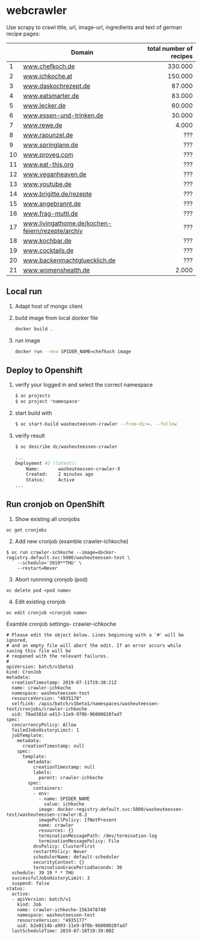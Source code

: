 # webcrawler
Use scrapy to crawl title, url, image-url, ingredients and text of german recipe pages:

|| Domain | total number of recipes    |
|-|-------------------|-------:|
|1| www.chefkoch.de | 330.000 |
|2| www.ichkoche.at | 150.000|
|3| www.daskochrezept.de| 87.000|
|4| www.eatsmarter.de | 83.000 |
|5| www.lecker.de | 60.000 |
|6| www.essen-und-trinken.de | 30.000 |
|7| www.rewe.de | 4.000 |
|8| www.rapunzel.de | ??? |
|9| www.springlane.de|???|
|10| www.proveg.com|???|
|11| www.eat-this.org|???|
|12| www.veganheaven.de|???|
|13| www.youtube.de|???|
|14| www.brigitte.de/rezepte|???|
|15| www.angebrannt.de|???|
|16| www.frag-mutti.de|???|
|17| www.livingathome.de/kochen-feiern/rezepte/archiv|???|
|18| www.kochbar.de|???|
|19| www.cocktails.de|???|
|20| www.backenmachtgluecklich.de|???|
|21| www.womenshealth.de| 2.000 |


## Local run

1. Adapt host of mongo client 

2. build image from local docker file
    ```bash
    docker build .
    ```
    
3. run image 
    ```bash
    docker run --env SPIDER_NAME=chefkoch image
    ```

## Deploy to Openshift

1. verify your logged in and select the correct namespace
    ```bash
    $ oc projects
    $ oc project *namespace*
    ```
    
2. start build with
    ```bash
    $ oc start-build washeuteessen-crawler --from-dir=. --follow
    ```

3. verify result
    ```bash 
    $ oc describe dc/washeuteessen-crawler
    
    ...
    Deployment #3 (latest):
    	Name:		washeuteessen-crawler-X
    	Created:	2 minutes ago
    	Status:		Active
    ...
    
    ```
## Run cronjob on OpenShift

1. Show existing all cronjobs
```
oc get cronjobs
```
2. Add new cronjob (examble crawler-ichkoche)
```
$ oc run crawler-ichkoche --image=docker-registry.default.svc:5000/washeuteessen-test \
    --schedule='3919**THU' \
    --restart=Never  
```
3. Abort runnning cronjob (pod)
```
oc delete pod <pod name>
```
4. Edit existing cronjob
```
oc edit cronjob <cronjob name>
```

Examble cronjob settings- crawler-ichkoche 
```
# Please edit the object below. Lines beginning with a '#' will be ignored,
# and an empty file will abort the edit. If an error occurs while saving this file will be
# reopened with the relevant failures.
#
apiVersion: batch/v1beta1
kind: CronJob
metadata:
  creationTimestamp: 2019-07-11T19:38:21Z
  name: crawler-ichkoche
  namespace: washeuteessen-test
  resourceVersion: "4935178"
  selfLink: /apis/batch/v1beta1/namespaces/washeuteessen-test/cronjobs/crawler-ichkoche
  uid: 70ad381d-a413-11e9-970b-96000028fad7
spec:
  concurrencyPolicy: Allow
  failedJobsHistoryLimit: 1
  jobTemplate:
    metadata:
      creationTimestamp: null
    spec:
      template:
        metadata:
          creationTimestamp: null
          labels:
            parent: crawler-ichkoche
        spec:
          containers:
          - env:
            - name: SPIDER_NAME
              value: ichkoche
            image: docker-registry.default.svc:5000/washeuteessen-test/washeuteessen-crawler:0.2
            imagePullPolicy: IfNotPresent
            name: crawler
            resources: {}
            terminationMessagePath: /dev/termination-log
            terminationMessagePolicy: File
          dnsPolicy: ClusterFirst
          restartPolicy: Never
          schedulerName: default-scheduler
          securityContext: {}
          terminationGracePeriodSeconds: 30
  schedule: 39 19 * * THU
  successfulJobsHistoryLimit: 3
  suspend: false
status:
  active:
  - apiVersion: batch/v1
    kind: Job
    name: crawler-ichkoche-1563478740
    namespace: washeuteessen-test
    resourceVersion: "4935177"
    uid: b2e0114b-a993-11e9-970b-96000028fad7
  lastScheduleTime: 2019-07-18T19:39:00Z
```